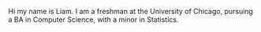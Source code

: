Hi my name is Liam.
I am a freshman at the University of Chicago, pursuing a BA in Computer Science, with a minor in Statistics.

